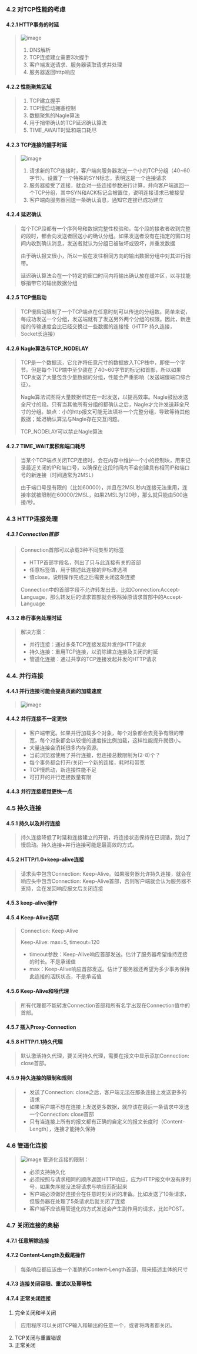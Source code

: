 ### 4.2 对TCP性能的考虑
#### 4.2.1 HTTP事务的时延
> ![image](1)
> 1. DNS解析
> 2. TCP连接建立需要3次握手
> 3. 客户端发送请求、服务器读取请求并处理
> 4. 服务器返回http响应

#### 4.2.2 性能聚焦区域
> 1. TCP建立握手
> 2. TCP慢启动拥塞控制
> 3. 数据聚焦的Nagle算法
> 4. 用于捎带确认的TCP延迟确认算法
> 5. TIME_AWAIT时延和端口耗尽

#### 4.2.3 TCP连接的握手时延
> ![image](2)
> 1. 请求新的TCP连接时，客户端向服务器发送一个小的TCP分组（40~60字节）。设置了一个特殊的SYN标志，表明这是一个连接请求
> 2. 服务器接受了连接，就会对一些连接参数进行计算，并向客户端返回一个TCP分组，其中SYN和ACK标记会被置位，说明连接请求已被接受
> 3. 客户端向服务器回送一条确认消息，通知它连接已成功建立

#### 4.2.4 延迟确认
> 每个TCP段都有一个序列号和数据完整性校验和。每个段的接收者收到完整的段时，都会向发送者回送小的确认分组。如果发送者没有在指定的窗口时间内收到确认消息，发送者就认为分组已被破坏或毁坏，并重发数据
>
> 由于确认报文很小，所以一般在发往相同方向的输出数据分组中对其进行捎带。
>
> 延迟确认算法会在一个特定的窗口时间内将输出确认放在缓冲区，以寻找能够捎带它的输出数据分组

#### 4.2.5 TCP慢启动
> TCP慢启动限制了一个TCP端点在任意时刻可以传送的分组数。简单来说，每成功发送一个分组，发送端就有了发送另外两个分组的权限。因此，新连接的传输速度会比已经交换过一些数据的连接慢（HTTP 持久连接， Socket长连接）

#### 4.2.6 Nagle算法与TCP_NODELAY
> TCP是一个数据流，它允许将任意尺寸的数据放入TCP栈中，即使一个字节。但是每个TCP端中至少装在了40~60字节的标记和首部，所以如果TCP发送了大量包含少量数据的分组，性能会严重影响（发送端傻端口综合征）。
>
> Nagle算法试图将大量数据绑定在一起发送，以提高效率。Nagle鼓励发送全尺寸的段。只有当其他所有分组的都确认之后，Nagle才允许发送非全尺寸的分组。缺点：小的http报文可能无法填补一个完整分组，导致等待其他数据；延迟确认算法与Nagle存在交互问题。
>
> TCP_NODELAY可以禁止Nagle算法

#### 4.2.7 TIME_WAIT累积和端口耗尽
> 当某个TCP端点关闭TCP连接时，会在内存中维护一个小的控制块，用来记录最近关闭的IP和端口号，以确保在这段时间内不会创建具有相同IP和端口号的新连接（时间通常为2MSL）
>
> 由于端口号是有限的（比如60000），并且在2MSL秒内连接无法重用，连接率就被限制在60000/2MSL，如果2MSL为120秒，那么就只能由500连接/秒。

### 4.3 HTTP连接处理
##### 4.3.1 Connection首部
> Connection首部可以承载3种不同类型的标签
> - HTTP首部字段名，列出了只与此连接有关的首部
> - 任意标签值，用于描述此连接的非标准选项
> - 值close，说明操作完成之后需要关闭这条连接
> 
> Connection中的首部字段不允许转发出去，比如Connection:Accept-Language，那么转发后的请求首部就会移除掉原请求首部中的Accept-Language

#### 4.3.2 串行事务处理时延
> 解决方案：
> - 并行连接：通过多条TCP连接发起并发的HTTP请求
> - 持久连接：重用TCP连接，以消除建立连接及关闭的时延
> - 管道化连接：通过共享的TCP连接发起并发的HTTP请求

### 4.4. 并行连接
#### 4.4.1 并行连接可能会提高页面的加载速度
> ![image](3)
#### 4.4.2 并行连接不一定更快
> - 客户端带宽。如果并行加载多个对象，每个对象都会去竞争有限的带宽，每个对象都会以较慢的速度按比例加载，这样性能提升就很小。
> - 大量连接会消耗很多内存资源。
> - 当前浏览器使用了并行连接，但连接总数限制为(2-8)个？
> - 每个事务都会打开/关闭一个新的连接，耗时和带宽
> - TCP慢启动，新连接性能不足
> - 可打开的并行连接数量有限
#### 4.4.3 并行连接感觉更快一点

### 4.5 持久连接
#### 4.5.1 持久以及并行连接
> 持久连接降低了时延和连接建立的开销，将连接状态保持在已调谐，跳过了慢启动。持久连接+并行连接可能是最高效的方式。

#### 4.5.2 HTTP/1.0+keep-alive连接
> 请求头中包含Connection: Keep-Alive。如果服务器允许持久连接，就会在响应头中包含Connection: Keep-Alive首部，否则客户端就会认为服务器不支持，会在发回响应报文后关闭连接
#### 4.5.3 keep-alive操作
#### 4.5.4 Keep-Alive选项
> Connection: Keep-Alive
>
> Keep-Alive: max=5, timeout=120
>
> - timeout参数：Keep-Alive响应首部发送。估计了服务器希望维持连接的时长。不是承诺值
> - max：Keep-Alive响应首部发送。估计了服务器还希望为多少事务保持此连接的活跃状态，不是承诺值

#### 4.5.6 Keep-Alive和哑代理
> 所有代理都不能转发Connection首部和所有名字出现在Connection值中的首部。
#### 4.5.7 插入Proxy-Connection
#### 4.5.8 HTTP/1.1持久代理
> 默认激活持久代理，要关闭持久代理，需要在报文中显示添加Connection: close首部。
#### 4.5.9 持久连接的限制和规则
> - 发送了Connection: close之后，客户端无法在那条连接上发送更多的请求
> - 如果客户端不想在连接上发送更多数据，就应该在最后一条请求中发送一个Connection: close首部
> - 只有当连接上所有的报文都有正确的自定义的报文长度时（Content-Length），连接才能持久保持

### 4.6 管道化连接
> ![image](4)
> 管道化连接的限制：
> - 必须支持持久化
> - 必须按照与请求相同的顺序返回HTTP响应，应为HTTP报文中没有序列号，如果失序就没法将请求与响应匹配起来
> - 客户端必须做好连接会在任意时刻关闭的准备。比如发送了10条请求，但服务器在处理了5条请求后就关闭了连接
> - 客户端不应该用管道化的方式发送会产生副作用的请求，比如POST。

### 4.7 关闭连接的奥秘
#### 4.7.1 任意解除连接
#### 4.7.2 Content-Length及截尾操作
> 每条响应都应该由一个准确的Content-Length首部，用来描述主体的尺寸
#### 4.7.3 连接关闭容限、重试以及幂等性
#### 4.7.4 正常关闭连接
1. 完全关闭和半关闭
> 应用程序可以关闭TCP输入和输出的任意一个，或者将两者都关闭。
2. TCP关闭与重置错误
3. 正常关闭